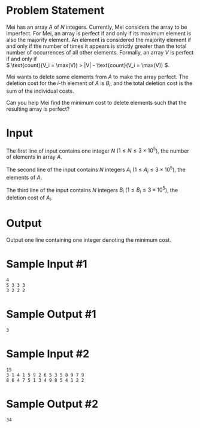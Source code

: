 # Problem Statement

Mei has an array $A$ of $N$ integers. Currently, Mei considers the array to be imperfect. For Mei, an array is perfect if and only if its maximum element is also the majority element. An element is considered the majority element if and only if the number of times it appears is strictly greater than the total number of occurrences of all other elements. Formally, an array $V$ is perfect if and only if  
$ \text{count}(V_i = \max(V)) > |V| - \text{count}(V_i = \max(V)) $.

Mei wants to delete some elements from $A$ to make the array perfect. The deletion cost for the $i$-th element of $A$ is $B_i$, and the total deletion cost is the sum of the individual costs.

Can you help Mei find the minimum cost to delete elements such that the resulting array is perfect?

# Input

The first line of input contains one integer $N$ ($1 \le N \le 3 \times 10^5$), the number of elements in array $A$.

The second line of the input contains $N$ integers $A_i$ ($1 \le A_i \le 3 \times 10^5$), the elements of $A$.

The third line of the input contains $N$ integers $B_i$ ($1 \le B_i \le 3 \times 10^5$), the deletion cost of $A_i$.

# Output

Output one line containing one integer denoting the minimum cost.

# Sample Input #1
```
4
5 3 3 3
3 2 2 2
```
# Sample Output #1
```
3
```
# Sample Input #2
```
15
3 1 4 1 5 9 2 6 5 3 5 8 9 7 9
8 6 4 7 5 1 3 4 9 8 5 4 1 2 2
```
# Sample Output #2
```
34
```